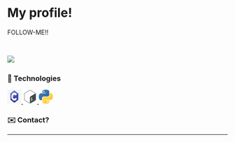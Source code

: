 
# My profile! 

FOLLOW-ME!!

<br>

![](https://komarev.com/ghpvc/?username=VitorMob-C&style=flat-square)

### :space_invader: Technologies

<p>
    <a href="#">
        <img alt="C" width="32em" height="32em" src="assets/c.svg">
    </a>
    <a href="#">
        <img alt="ShellScript" width="32em" height="32em" src="assets/shell.svg">
    </a>
    <a href="#">
        <img alt="Python" width="32em" height="32em" src="assets/1200px-Python-logo-notext.svg.svg">
    </a>  
    

</p>

### :envelope: Contact?

<p>
    <a href="https://tryhackme.com/p/Mob">
       <script src="https://tryhackme.com/badge/241373"></script>
    </a>
</p>

<hr>
